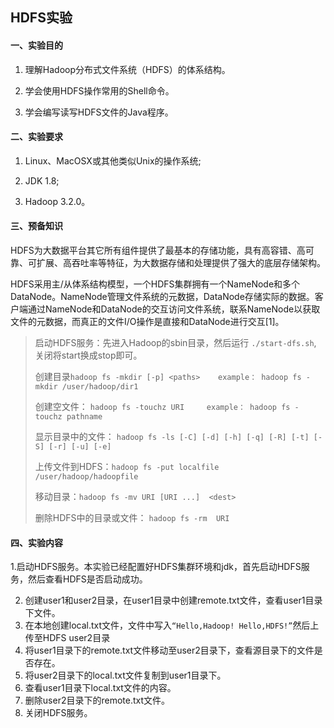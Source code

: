 ## HDFS实验

#### 一、实验目的

1. 理解Hadoop分布式文件系统（HDFS）的体系结构。

2. 学会使用HDFS操作常用的Shell命令。

3. 学会编写读写HDFS文件的Java程序。

#### 二、实验要求

1. Linux、MacOSX或其他类似Unix的操作系统;

2. JDK 1.8;

3. Hadoop 3.2.0。

#### 三、预备知识

​	HDFS为大数据平台其它所有组件提供了最基本的存储功能，具有高容错、高可靠、可扩展、高吞吐率等特征，为大数据存储和处理提供了强大的底层存储架构。

​	HDFS采用主/从体系结构模型，一个HDFS集群拥有一个NameNode和多个DataNode。NameNode管理文件系统的元数据，DataNode存储实际的数据。客户端通过NameNode和DataNode的交互访问文件系统，联系NameNode以获取文件的元数据，而真正的文件I/O操作是直接和DataNode进行交互[1]。

> 启动HDFS服务：先进入Hadoop的sbin目录，然后运行 `./start-dfs.sh`, 关闭将start换成stop即可。
>
> 创建目录`hadoop fs -mkdir [-p] <paths> 	example： hadoop fs -mkdir /user/hadoop/dir1` 
>
> 创建空文件： `hadoop fs -touchz URI  	example： hadoop fs -touchz pathname`
>
> 显示目录中的文件：   `hadoop fs -ls [-C] [-d] [-h] [-q] [-R] [-t] [-S] [-r] [-u] [-e] ` 
>
> 上传文件到HDFS：` hadoop fs -put localfile /user/hadoop/hadoopfile `
>
> 移动目录：`hadoop fs -mv URI [URI ...]  <dest> `
>
> 删除HDFS中的目录或文件：  `hadoop fs -rm  URI `

#### 四、实验内容

​	1.启动HDFS服务。本实验已经配置好HDFS集群环境和jdk，首先启动HDFS服务，然后查看HDFS是否启动成功。

2. 创建user1和user2目录，在user1目录中创建remote.txt文件，查看user1目录下文件。
3. 在本地创建local.txt文件，文件中写入`“Hello,Hadoop! Hello,HDFS!”`然后上传至HDFS user2目录
4. 将user1目录下的remote.txt文件移动至user2目录下，查看源目录下的文件是否存在。
5. 将user2目录下的local.txt文件复制到user1目录下。
6. 查看user1目录下local.txt文件的内容。
7. 删除user2目录下的remote.txt文件。
8. 关闭HDFS服务。
